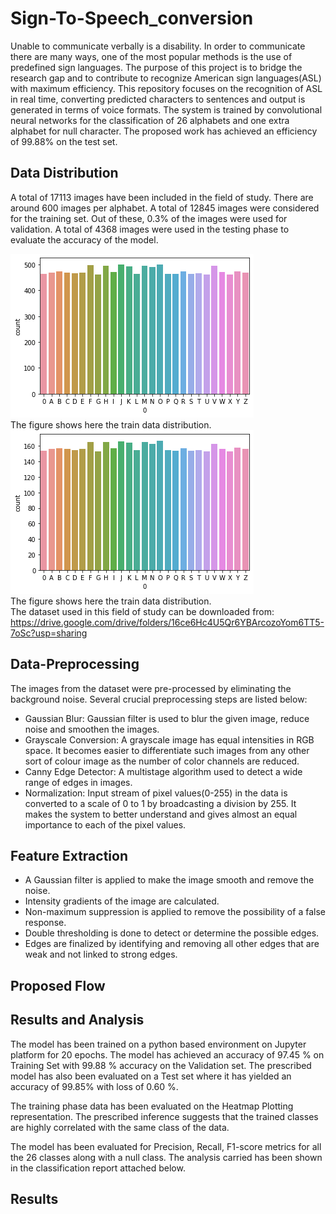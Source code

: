 # Sign-To-Speech_conversion
Unable to communicate verbally is a disability. In order to communicate there are many ways, one of the most popular methods is the use of predefined sign languages. The purpose of this project is to bridge the research gap and to contribute to recognize American sign languages(ASL) with maximum efficiency. This repository focuses on the recognition of ASL in real time, converting predicted characters to sentences and output is generated in terms of voice formats. The system is trained by convolutional neural networks for the classification of 26 alphabets and one extra alphabet for null character. The proposed work has achieved an efficiency of 99.88% on the test set.

## Data Distribution
A total of 17113 images have been included in the field of study. There are around 600 images per alphabet. A total of 12845 images were considered for the training set. Out of these, 0.3% of the images were used for validation. A total of 4368 images were used in the testing phase to evaluate the accuracy of the model.


![](Analysis/train_data_distribution.png)<br />
The figure shows here the train data distribution.<br />
![](Analysis/test_data_Distribution.png)<br />
The figure shows here the train data distribution.<br />
The dataset used in this field of study can be downloaded from:
https://drive.google.com/drive/folders/16ce6Hc4U5Qr6YBArcozoYom6TT5-7oSc?usp=sharing

## Data-Preprocessing
The images from the dataset were pre-processed by eliminating the background noise. Several crucial preprocessing steps are listed below:
* Gaussian Blur: Gaussian filter is used to blur the given image, reduce noise and smoothen the images. 
* Grayscale Conversion: A grayscale image has equal intensities in RGB space. It becomes easier to differentiate such images from any other sort of colour image as the number of color channels are reduced.
* Canny Edge Detector:  A multistage algorithm used to detect a wide range of edges in images. 
* Normalization: Input stream of pixel values(0-255) in the data is converted to a scale of 0 to 1 by broadcasting a division by 255. It makes the system to better understand and gives almost an equal importance to each of the pixel values. 

## Feature Extraction
* A Gaussian filter is applied to make the image smooth and  remove the noise.
* Intensity gradients of the image are calculated.
* Non-maximum suppression is applied to remove the possibility of a false response. 
* Double thresholding is done to detect or determine the possible edges. 
* Edges are finalized by identifying and removing all other edges that are weak and not linked to strong edges.

## Proposed Flow

## Results and Analysis
The model has been trained on a python based environment on Jupyter platform for 20 epochs. The model has achieved an accuracy of 97.45 % on Training Set with 99.88 % accuracy on the Validation set. The prescribed model has also been evaluated on a Test set where it has yielded an accuracy of 99.85% with loss of 0.60 %.


The training phase data has been evaluated on the Heatmap Plotting representation. The prescribed inference suggests that the trained classes are highly correlated with the same class of the data. 


The model has been evaluated for Precision, Recall, F1-score metrics for all the 26 classes along with a null class. The analysis carried has been shown in the classification report attached below. 

## Results



